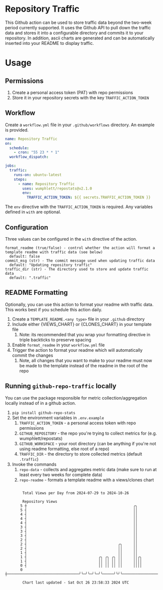# Repository Traffic

This Github action can be used to store traffic data beyond the two-week period currently supported.
It uses the Github API to pull down the traffic data and stores it into a configurable directory and commits it to your 
repository. In addition, ascii charts are generated and can be automatically inserted into your README to display traffic.

# Usage
## Permissions
1. Create a personal access token (PAT) with repo permissions
2. Store it in your repository secrets with the key `TRAFFIC_ACTION_TOKEN`

## Workflow
Create a `workflow.yml` file in your `.github/workflows` directory. An example is provided.

```yaml
name: Repository Traffic
on:
  schedule:
    - cron: "55 23 * * 1"
  workflow_dispatch:

jobs:
  traffic:
    runs-on: ubuntu-latest
    steps:
      - name: Repository Traffic
        uses: wumphlett/repostats@v2.1.0
        env:
          TRAFFIC_ACTION_TOKEN: ${{ secrets.TRAFFIC_ACTION_TOKEN }}
```
The `env` directive with the `TRAFFIC_ACTION_TOKEN` is required. Any variables defined in `with` are optional.

## Configuration
Three values can be configured in the `with` directive of the action.
```
format_readme (true/false) - control whether the action will format a template readme with traffic data (see below)
  default: false
commit_msg (str) - The commit message used when updating traffic data
  default: "Updating repository traffic"
traffic_dir (str) - The directory used to store and update traffic data
  default: ".traffic"
```

## README Formatting
Optionally, you can use this action to format your readme with traffic data. This works best if you schedule this action
daily.

1. Create a `TEMPLATE_README.<any type>` file in your `.github` directory
2. Include either {VIEWS_CHART} or {CLONES_CHART} in your template file
   1. Note: its recommended that you wrap your formatting directive in triple backticks to preserve spacing
3. Enable `format_readme` in your `workflow.yml` file
4. Trigger the action to format your readme which will automatically commit the changes
   1. Note, all changes that you want to make to your readme must now be made to the template instead of the readme in the root of the repo

## Running `github-repo-traffic` locally
You can use the package responsible for metric collection/aggregation locally instead of in a github action.

1. `pip install github-repo-stats`
2. Set the environment variables in `.env.example`
   1. `TRAFFIC_ACTION_TOKEN` - a personal access token with repo permissions
   2. `GITHUB_REPOSITORY` - the repo you're trying to collect metrics for (e.g. wumphlett/repostats)
   3. `GITHUB_WORKSPACE` - your root directory (can be anything if you're not using readme formatting, else root of a repo)
   4. `TRAFFIC_DIR` - the directory to store collected metrics (default `.traffic`)
3. Invoke the commands
   1. `repo-data` - collects and aggregates metric data (make sure to run at least every two weeks for complete data)
   2. `repo-readme` - formats a template readme with a views/clones chart

```

        Total Views per Day from 2024-07-29 to 2024-10-26

        Repository Views
       5 ┼                                                 ╭╮
       5 ┤                                                 ││
       4 ┤                                                 ││
       4 ┤                                                 ││
       4 ┤                                                 ││
       3 ┤                                                 ││
       3 ┤                                                 ││
       3 ┤                                                 ││
       2 ┤                                                 ││
       2 ┤                                          ╭╮     ││
       2 ┤                                          ││     ││
       1 ┤                                          ││     ││
       1 ┤                                 ╭╮ ╭╮ ╭╮ ││     ││╭╮
       1 ┤                                 ││ ││ ││ ││     ││││
       0 ┤                                 ││ ││ ││ ││     ││││
       0 ┼─────────────────────────────────╯╰─╯╰─╯╰─╯╰─────╯╰╯╰────────────────────────────────────

        Chart last updated - Sat Oct 26 23:58:33 2024 UTC
        
```
